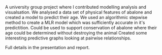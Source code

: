 A university group project where I contributed modelling analysis and visualsation.
We analysed a data set of physical features of abalone and created a model to predict their age. We used an algorithmic stepwise method to create a MLR model which was sufficiently accurate in it's predictition. 
Could be used to support conservation of abalone where their age could be determined without destroying the animal
Created some interesting predictive graphs looking at pairwise relationships.

Full details in the presentation and report.